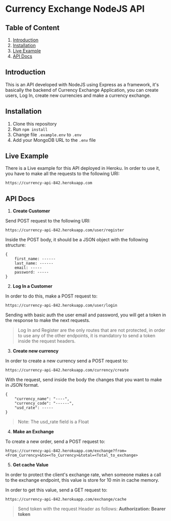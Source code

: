 # Currency Exchange NodeJS API

## Table of Content

1. [Introduction](#introduction)
2. [Installation](#installation)
3. [Live Example](#live_example)
4. [API Docs](#api_docs)

## Introduction <a name="introduction"></a>

This is an API developed with NodeJS using Express as a framework, it's basically the backend of Currency Exchange Application, you can create users, Log In, create new currencies and make a currency exchange.

## Installation <a name="installation"></a>

1. Clone this repository
2. Run ```npm install```
3. Change file ```.example.env``` to ```.env```
4. Add your MongoDB URL to the ```.env``` file

## Live Example <a name="example"></a>
There is a Live example for this API deployed in Heroku. In order to use it, you have to make all the requests to the following URI:
```
https://currency-api-842.herokuapp.com
```

## API Docs <a name="api_docs"></a>

1. **Create Customer**

Send POST request to the following URI:
```
https://currency-api-842.herokuapp.com/user/register
```

Inside the POST body, it should be a JSON object with the following structure:

```
{
    first_name: ------
    last_name: ------    
    email: -----
    password: -----
}
```

2. **Log In a Customer**

In order to do this, make a POST request to:

```
https://currency-api-842.herokuapp.com/user/login
```
Sending with basic auth the user email and password, you will get a token in the response to make the next requests.

> Log In and Register are the only routes that are not protected, in order to use any of the other endpoints, it is mandatory to send a token inside the request headers.

3. **Create new currency**

In order to create a new currency send a POST request to:

```
https://currency-api-842.herokuapp.com/currency/create
```

With the request, send inside the body the changes that you want to make in JSON format.

```
{
	"currency_name": "----",
	"currency_code": "------",
	"usd_rate": -----
}
```
> Note: The usd_rate field is a Float

4. **Make an Exchange**

To create a new order, send a POST request to:

```
https://currency-api-842.herokuapp.com/exchange?from=<From_Currency>&to=<To_Currency>&total=<Total_to_exchange>
```

5. **Get cache Value**

In order to protect the client's exchange rate, when someone makes a call to the exchange endpoint, this value is store for 10 min in cache memory.

In order to get this value, send a GET request to:

```
https://currency-api-842.herokuapp.com/exchange/cache
```
> Send token with the request Header as follows: **Authorization: Bearer token**

